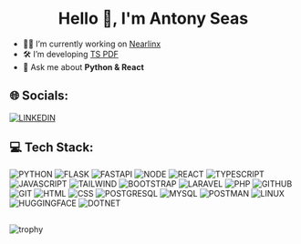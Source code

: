 <h1 align="center">Hello 👋, I'm Antony Seas</h1>

- 👨‍💻 I’m currently working on [Nearlinx](https://nearlinx.com/)
- 🛠️ I’m developing [TS PDF](https://github.com/tspdf/tspdf)
- 💬 Ask me about **Python & React**

## 🌐 Socials:

[![LINKEDIN](https://img.shields.io/badge/LinkedIn-0077B5?style=for-the-badge&logo=linkedin&logoColor=white)](https://www.linkedin.com/in/antony-seas/)


## 💻 Tech Stack:

![PYTHON](https://img.shields.io/badge/Python-FFD43B?style=for-the-badge&logo=python&logoColor=blue) ![FLASK](https://img.shields.io/badge/Flask-000000?style=for-the-badge&logo=flask&logoColor=white) ![FASTAPI](https://img.shields.io/badge/fastapi-109989?style=for-the-badge&logo=FASTAPI&logoColor=white) ![NODE](https://img.shields.io/badge/Node%20js-339933?style=for-the-badge&logo=nodedotjs&logoColor=white) ![REACT](https://img.shields.io/badge/React-20232A?style=for-the-badge&logo=react&logoColor=61DAFB) ![TYPESCRIPT](https://img.shields.io/badge/TypeScript-007ACC?style=for-the-badge&logo=typescript&logoColor=white) ![JAVASCRIPT](https://img.shields.io/badge/JavaScript-323330?style=for-the-badge&logo=javascript&logoColor=F7DF1E) ![TAILWIND](https://img.shields.io/badge/Tailwind_CSS-38B2AC?style=for-the-badge&logo=tailwind-css&logoColor=white) ![BOOTSTRAP](https://img.shields.io/badge/Bootstrap-563D7C?style=for-the-badge&logo=bootstrap&logoColor=white) ![LARAVEL](https://img.shields.io/badge/Laravel-FF2D20?style=for-the-badge&logo=laravel&logoColor=white) ![PHP](https://img.shields.io/badge/PHP-777BB4?style=for-the-badge&logo=php&logoColor=white) ![GITHUB](https://img.shields.io/badge/GitHub-100000?style=for-the-badge&logo=github&logoColor=white) ![GIT](https://img.shields.io/badge/GIT-E44C30?style=for-the-badge&logo=git&logoColor=white) ![HTML](https://img.shields.io/badge/HTML5-E34F26?style=for-the-badge&logo=html5&logoColor=white) ![CSS](https://img.shields.io/badge/CSS3-1572B6?style=for-the-badge&logo=css3&logoColor=white) ![POSTGRESQL](https://img.shields.io/badge/PostgreSQL-316192?style=for-the-badge&logo=postgresql&logoColor=white) ![MYSQL](https://img.shields.io/badge/MySQL-005C84?style=for-the-badge&logo=mysql&logoColor=white) ![POSTMAN](https://img.shields.io/badge/Postman-FF6C37?style=for-the-badge&logo=Postman&logoColor=white) ![LINUX](https://img.shields.io/badge/Linux-FCC624?style=for-the-badge&logo=linux&logoColor=black) ![HUGGINGFACE](https://img.shields.io/badge/-HuggingFace-FDEE21?style=for-the-badge&logo=HuggingFace&logoColor=black) ![DOTNET](https://img.shields.io/badge/.NET-512BD4?style=for-the-badge&logo=dotnet&logoColor=white)

## 

![trophy](https://github-profile-trophy.vercel.app/?username=toniseas&theme=algolia)

